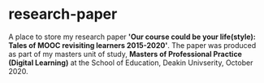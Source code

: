 # research-paper
A place to store my research paper **'Our course could be your life(style): Tales of MOOC revisiting learners 2015-2020'**. The paper was produced as part of my masters unit of study, **Masters of Professional Practice (Digital Learning)** at the School of Education, Deakin Univserity, October 2020.
